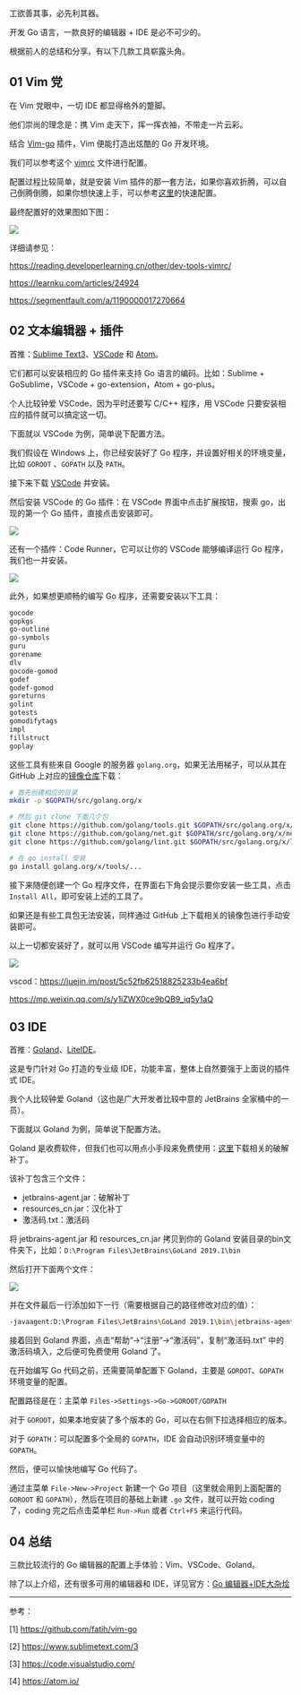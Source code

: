 工欲善其事，必先利其器。

开发 Go 语言，一款良好的编辑器 + IDE 是必不可少的。

根据前人的总结和分享，有以下几款工具崭露头角。

## 01 Vim 党

在 Vim 党眼中，一切 IDE 都显得格外的蹩脚。

他们崇尚的理念是：携 Vim 走天下，挥一挥衣袖，不带走一片云彩。

结合 [Vim-go](https://github.com/fatih/vim-go) 插件，Vim 便能打造出炫酷的 Go 开发环境。

我们可以参考这个 [vimrc](https://github.com/ctimbai/vimfile/blob/master/govim/.vimrc) 文件进行配置。

配置过程比较简单，就是安装 Vim 插件的那一套方法，如果你喜欢折腾，可以自己倒腾倒腾，如果你想快速上手，可以参考[这里](https://github.com/ctimbai/vimfile/tree/master/govim)的快速配置。

最终配置好的效果图如下图：

![](./images/govim.png)



详细请参见：

https://reading.developerlearning.cn/other/dev-tools-vimrc/

https://learnku.com/articles/24924

https://segmentfault.com/a/1190000017270664



## 02 文本编辑器 + 插件

首推：[Sublime Text3](https://www.sublimetext.com/3)、[VSCode](https://code.visualstudio.com/) 和 [Atom](https://atom.io/)。

它们都可以安装相应的 Go 插件来支持 Go 语言的编码。比如：Sublime + GoSublime，VSCode + go-extension，Atom + go-plus。

个人比较钟爱 VSCode，因为平时还要写 C/C++ 程序，用 VSCode 只要安装相应的插件就可以搞定这一切。

下面就以 VSCode 为例，简单说下配置方法。

我们假设在 Windows 上，你已经安装好了 Go 程序，并设置好相关的环境变量，比如 `GOROOT` 、`GOPATH` 以及 `PATH`。

接下来下载 [VSCode](https://code.visualstudio.com/) 并安装。

然后安装 VSCode 的 Go 插件：在 VSCode 界面中点击扩展按钮，搜索 go，出现的第一个 Go 插件，直接点击安装即可。

![](./images/vscode1.png)

还有一个插件：Code Runner，它可以让你的 VSCode 能够编译运行 Go 程序，我们也一并安装。

![](./images/vscode2.png)

此外，如果想更顺畅的编写 Go 程序，还需要安装以下工具：

```sh
gocode
gopkgs
go-outline
go-symbols
guru
gorename
dlv
gocode-gomod
godef
godef-gomod
goreturns
golint
gotests
gomodifytags
impl
fillstruct
goplay
```

这些工具有些来自 Google 的服务器 `golang.org`，如果无法用梯子，可以从其在 GitHub 上对应的[镜像仓库](https://github.com/golang)下载：

```sh
# 首先创建相应的目录
mkdir -p $GOPATH/src/golang.org/x

# 然后 git clone 下面几个包
git clone https://github.com/golang/tools.git $GOPATH/src/golang.org/x/tools
git clone https://github.com/golang/net.git $GOPATH/src/golang.org/x/net
git clone https://github.com/golang/lint.git $GOPATH/src/golang.org/x/lint

# 在 go install 安装
go install golang.org/x/tools/...
```

接下来随便创建一个 Go 程序文件，在界面右下角会提示要你安装一些工具，点击 `Install All`，即可安装上述的工具了。

如果还是有些工具包无法安装，同样通过 GitHub 上下载相关的镜像包进行手动安装即可。

以上一切都安装好了，就可以用 VSCode 编写并运行 Go 程序了。

![](./images/vscode3.png)



vscod：https://juejin.im/post/5c52fb62518825233b4ea6bf

https://mp.weixin.qq.com/s/y1iZWX0ce9bQB9_iq5y1aQ

## 03 IDE

首推：[Goland](https://www.jetbrains.com/go/)、[LiteIDE](http://liteide.org/cn/)。

这是专门针对 Go 打造的专业级 IDE，功能丰富，整体上自然要强于上面说的插件式 IDE。

我个人比较钟爱 Goland（这也是广大开发者比较中意的 JetBrains 全家桶中的一员）。

下面就以 Goland 为例，简单说下配置方法。

Goland 是收费软件，但我们也可以用点小手段来免费使用：[这里](http://c.biancheng.net/uploads/course/go/Goland_Crack_Sinicization.zip)下载相关的破解补丁。

该补丁包含三个文件：

- jetbrains-agent.jar：破解补丁
- resources_cn.jar：汉化补丁
- 激活码.txt：激活码

将 jetbrains-agent.jar 和 resources_cn.jar 拷贝到你的 Goland 安装目录的bin文件夹下，比如：`D:\Program Files\JetBrains\GoLand 2019.1\bin`

然后打开下面两个文件：

![](./images/goland1.png)

并在文件最后一行添加如下一行（需要根据自己的路径修改对应的值）：

```sh
-javaagent:D:\Program Files\JetBrains\GoLand 2019.1\bin\jetbrains-agent.jar
```

接着回到 Goland 界面，点击“帮助”->“注册”->“激活码”，复制“激活码.txt” 中的激活码填入，之后便可免费使用 Goland 了。

在开始编写 Go 代码之前，还需要简单配置下 Goland，主要是 `GOROOT`、`GOPATH` 环境变量的配置。

配置路径是在：主菜单 `Files->Settings->Go->GOROOT/GOPATH` 

对于 `GOROOT`，如果本地安装了多个版本的 Go，可以在右侧下拉选择相应的版本。

对于 `GOPATH`：可以配置多个全局的 `GOPATH`，IDE 会自动识别环境变量中的 `GOPATH`。

然后，便可以愉快地编写 Go 代码了。

通过主菜单 `File->New->Project` 新建一个 Go 项目（这里就会用到上面配置的 `GOROOT` 和 `GOPATH`），然后在项目的基础上新建 `.go` 文件，就可以开始 coding 了，coding 完之后点击菜单栏 `Run->Run` 或者 `Ctrl+F5` 来运行代码。

## 04 总结

三款比较流行的 Go 编辑器的配置上手体验：Vim、VSCode、Goland。

除了以上介绍，还有很多可用的编辑器和 IDE，详见官方：[Go 编辑器+IDE大杂烩](https://github.com/golang/go/wiki/IDEsAndTextEditorPlugins)



---

参考：

[1] https://github.com/fatih/vim-go

[2] https://www.sublimetext.com/3

[3] https://code.visualstudio.com/

[4] https://atom.io/


